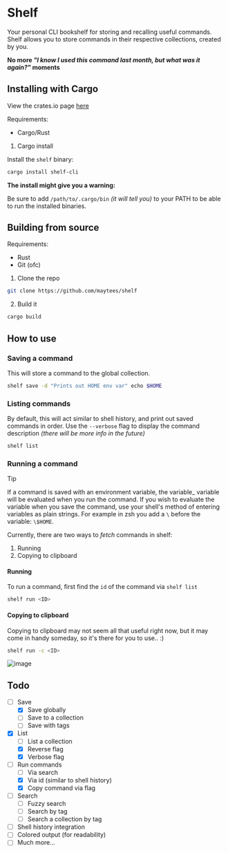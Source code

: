# Shelf

Your personal CLI bookshelf for storing and recalling useful commands.
Shelf allows you to store commands in their respective collections, created by you.

**No more _"I know I used this command last month, but what was it again?"_ moments**

## Installing with Cargo

View the crates.io page [here](https://crates.io/crates/shelf-cli)

Requirements:

- Cargo/Rust

1. Cargo install

Install the `shelf` binary:

```bash
cargo install shelf-cli
```

**The install might give you a warning:**

Be sure to add `/path/to/.cargo/bin` _(it will tell you)_ to your PATH to be able to run the installed binaries.

## Building from source

Requirements:

- Rust
- Git (ofc)

1. Clone the repo

```bash
git clone https://github.com/maytees/shelf
```

2. Build it

```bash
cargo build
```

## How to use

### Saving a command

This will store a command to the global collection.

```bash
shelf save -d "Prints out HOME env var" echo $HOME
```

### Listing commands

By default, this will act similar to shell history, and print out saved commands in order.
Use the `--verbose` flag to display the command description _(there will be more info in the future)_

```bash
shelf list
```

### Running a command

> [!TIP]
> If a command is saved with an environment variable, the variable\_
> variable will be evaluated when you run the command. If you wish to
> evaluate the variable when you save the command, use your shell's
> method of entering variables as plain strings. For example in zsh
> you add a `\` before the variable: `\$HOME`.

Currently, there are two ways to _fetch_ commands in shelf:

1. Running
2. Copying to clipboard

#### Running

To run a command, first find the `id` of the command via `shelf list`

```bash
shelf run <ID>
```

#### Copying to clipboard

Copying to clipboard may not seem all that useful right now, but it may come in handy someday,
so it's there for you to use.. :)

```bash
shelf run -c <ID>
```

![image](https://github.com/user-attachments/assets/84e0ccb0-e6cf-455f-ad16-967d5607e7c6)

## Todo

- [ ] Save
  - [x] Save globally
  - [ ] Save to a collection
  - [ ] Save with tags
- [x] List
  - [ ] List a collection
  - [x] Reverse flag
  - [x] Verbose flag
- [ ] Run commands
  - [ ] Via search
  - [x] Via id (similar to shell history)
  - [x] Copy command via flag
- [ ] Search
  - [ ] Fuzzy search
  - [ ] Search by tag
  - [ ] Search a collection by tag
- [ ] Shell history integration
- [ ] Colored output (for readability)
- [ ] Much more...
